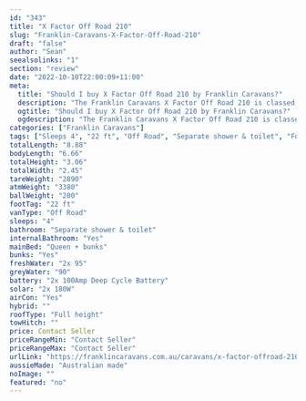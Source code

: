 ```yaml
---
id: "343"
title: "X Factor Off Road 210"
slug: "Franklin-Caravans-X-Factor-Off-Road-210"
draft: "false"
author: "Sean"
seealsolinks: "1"
section: "review"
date: "2022-10-10T22:00:09+11:00"
meta:
  title: "Should I buy X Factor Off Road 210 by Franklin Caravans?"
  description: "The Franklin Caravans X Factor Off Road 210 is classed as Off Road, and sleeps 4 people. It is Australian made and comes in at 22 ft. It generally has Separate shower & toilet."
  ogtitle: "Should I buy X Factor Off Road 210 by Franklin Caravans?"
  ogdescription: "The Franklin Caravans X Factor Off Road 210 is classed as Off Road, and sleeps 4 people. It is Australian made and comes in at 22 ft. It generally has Separate shower & toilet."
categories: ["Franklin Caravans"]
tags: ["Sleeps 4", "22 ft", "Off Road", "Separate shower & toilet", "Full height", "Price Unknown", "Australian made"]
totalLength: "8.88"
bodyLength: "6.66"
totalHeight: "3.06"
totalWidth: "2.45"
tareWeight: "2890"
atmWeight: "3380"
ballWeight: "200"
footTag: "22 ft"
vanType: "Off Road"
sleeps: "4"
bathroom: "Separate shower & toilet"
internalBathroom: "Yes"
mainBed: "Queen + bunks"
bunks: "Yes"
freshWater: "2x 95"
greyWater: "90"
battery: "2x 100Amp Deep Cycle Battery"
solar: "2x 180W"
airCon: "Yes"
hybrid: ""
roofType: "Full height"
towHitch: ""
price: Contact Seller
priceRangeMin: "Contact Seller"
priceRangeMax: "Contact Seller"
urlLink: "https://franklincaravans.com.au/caravans/x-factor-offroad-210/"
aussieMade: "Australian made"
noImage: ""
featured: "no"
---
```

